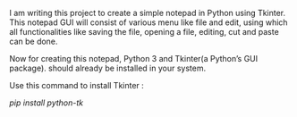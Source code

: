 I am writing this project to create a simple notepad in Python using Tkinter. This notepad GUI will consist of various menu like file and edit, using which all functionalities like saving the file, opening a file, editing, cut and paste can be done.

Now for creating this notepad, Python 3 and Tkinter(a Python’s GUI package). should already be installed in your system.

Use this command to install Tkinter :

_pip install python-tk_
